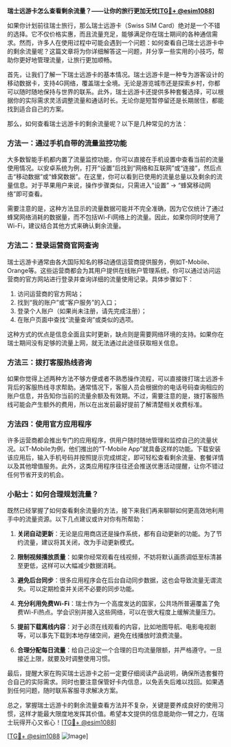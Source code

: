 **瑞士远游卡怎么查看剩余流量？——让你的旅行更加无忧[[TG💪+ @esim1088](https://t.me/s/esim1088)]**

如果你计划前往瑞士旅行，那么瑞士远游卡（Swiss SIM Card）绝对是一个不错的选择。它不仅价格实惠，而且流量充足，能够满足你在瑞士期间的各种通信需求。然而，许多人在使用过程中可能会遇到一个问题：如何查看自己瑞士远游卡中的剩余流量呢？这篇文章将为你详细解答这一问题，并分享一些实用的小技巧，帮助你更好地管理流量，让旅行更加顺畅。

首先，让我们了解一下瑞士远游卡的基本情况。瑞士远游卡是一种专为游客设计的移动数据卡，支持4G网络，覆盖瑞士全境。无论是游览城市还是探索乡村，你都可以随时随地保持与世界的联系。此外，瑞士远游卡还提供多种套餐选择，可以根据你的实际需求灵活调整流量和通话时长。无论你是短暂停留还是长期居住，都能找到适合自己的方案。

那么，如何查看瑞士远游卡的剩余流量呢？以下是几种常见的方法：

### 方法一：通过手机自带的流量监控功能

大多数智能手机都内置了流量监控功能，你可以直接在手机设置中查看当前的流量使用情况。以安卓系统为例，打开“设置”后找到“网络和互联网”或“连接”，然后点击“移动数据”或“蜂窝数据”。在这里，你可以看到已使用的流量总量以及剩余的流量信息。对于苹果用户来说，操作步骤类似，只需进入“设置” -> “蜂窝移动网络”即可查看。

需要注意的是，这种方法显示的流量数据可能并不完全准确，因为它仅统计了通过蜂窝网络消耗的数据量，而不包括Wi-Fi网络上的流量。因此，如果你同时使用了Wi-Fi，建议结合其他方式来确认剩余流量。

### 方法二：登录运营商官网查询

瑞士远游卡通常由各大国际知名的移动通信运营商提供服务，例如T-Mobile、Orange等。这些运营商都会为其用户提供在线账户管理系统，你可以通过访问运营商的官方网站进行登录并查询详细的流量使用记录。具体步骤如下：

1. 访问运营商的官方网站；
2. 找到“我的账户”或“客户服务”的入口；
3. 登录个人账户（如果尚未注册，请先完成注册）；
4. 在账户页面中查找“流量查询”或类似的选项。

这种方式的优点是信息全面且实时更新，缺点则是需要网络环境的支持。如果你在瑞士期间没有足够的流量上网，就无法通过此途径获取相关信息。

### 方法三：拨打客服热线咨询

如果你觉得上述两种方法不够方便或者不熟悉操作流程，可以直接拨打瑞士远游卡背后的客服热线寻求帮助。通常情况下，客服人员会根据你的电话号码查询相应的账户信息，并告知你当前的流量余额及有效期。不过，需要注意的是，拨打客服热线可能会产生额外的费用，所以在出发前最好提前了解清楚相关收费标准。

### 方法四：使用官方应用程序

许多运营商都会推出专门的应用程序，供用户随时随地管理和监控自己的流量状况。以T-Mobile为例，他们推出的“T-Mobile App”就具备这样的功能。下载安装该应用后，输入手机号码并按照提示完成绑定，即可轻松查看剩余流量、套餐详情以及其他增值服务。此外，这类应用程序往往还会推送优惠活动提醒，让你不错过任何节省开支的机会。

### 小贴士：如何合理规划流量？

既然已经掌握了如何查看剩余流量的方法，接下来我们再来聊聊如何更高效地利用手中的流量资源。以下几点建议或许对你有所帮助：

1. **关闭自动更新**：无论是应用商店还是操作系统，都有自动更新的功能。为了节约流量，建议将其关闭，改为手动更新模式。
   
2. **限制视频播放质量**：如果你经常观看在线视频，不妨将默认画质调低至标清甚至更低，这样可以大幅减少数据消耗。

3. **避免后台同步**：很多应用程序会在后台自动同步数据，这也会导致流量无谓流失。可以定期检查并关闭不必要的同步功能。

4. **充分利用免费Wi-Fi**：瑞士作为一个高度发达的国家，公共场所普遍覆盖了免费Wi-Fi热点。学会识别并接入这些网络，可以在很大程度上缓解流量压力。

5. **提前下载离线内容**：对于必须在线观看的内容，比如地图导航、电影电视剧等，可以事先下载到本地存储空间，避免在线播放时浪费流量。

6. **合理分配每日流量**：给自己设定一个合理的日均流量限额，并严格遵守。一旦接近上限，就要及时调整使用习惯。

最后，提醒大家在购买瑞士远游卡之前一定要仔细阅读产品说明，确保所选套餐符合自己的实际需求。同时也要注意保管好卡内信息，以免丢失后难以找回。如果遇到任何问题，随时联系客服寻求解决方案。

总之，掌握瑞士远游卡的剩余流量查看方法并不复杂，关键是要养成良好的使用习惯，这样才能最大限度地发挥其价值。希望本文提供的信息能助你一臂之力，在瑞士玩得开心又省心！[[TG💪+ @esim1088](https://t.me/s/esim1088)]

[[TG💪+ @esim1088](https://t.me/s/esim1088) ![Image](https://i.postimg.cc/4NQfJmqS/Snipaste-2025-05-13-00-14-12.png)]